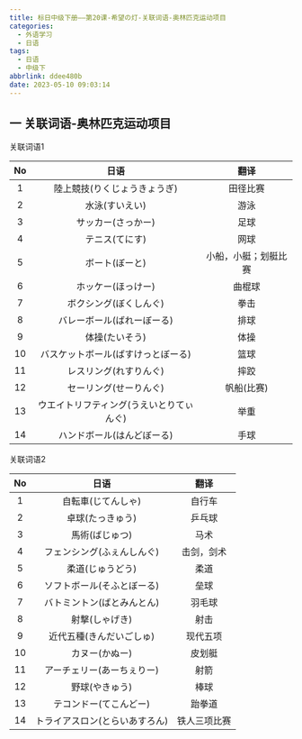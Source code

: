```yaml
---
title: 标日中级下册——第20课-希望の灯-关联词语-奥林匹克运动项目
categories:
  - 外语学习
  - 日语
tags:
  - 日语
  - 中级下
abbrlink: ddee480b
date: 2023-05-10 09:03:14
---
```

## 一 关联词语-奥林匹克运动项目

关联词语1

|  No  |                   日语                   |         翻译         |
| :--: | :--------------------------------------: | :------------------: |
|  1   |       陸上競技(りくじょうきょうぎ)       |       田径比赛       |
|  2   |              水泳(すいえい)              |         游泳         |
|  3   |            サッカー(さっかー)            |         足球         |
|  4   |              テニス(てにす)              |         网球         |
|  5   |              ボート(ぼーと)              | 小船，小艇；划艇比赛 |
|  6   |            ホッケー(ほっけー)            |        曲棍球        |
|  7   |          ボクシング(ぼくしんぐ)          |         拳击         |
|  8   |        バレーボール(ばれーぼーる)        |         排球         |
|  9   |              体操(たいそう)              |         体操         |
|  10  |    バスケットボール(ばすけっとぼーる)    |         篮球         |
|  11  |          レスリング(れすりんぐ)          |         摔跤         |
|  12  |          セーリング(せーりんぐ)          |      帆船(比赛)      |
|  13  | ウエイトリフティング(うえいとりてぃんぐ) |         举重         |
|  14  |        ハンドボール(はんどぼーる)        |         手球         |

<!--more-->

关联词语2

|  No  |              日语              |     翻译     |
| :--: | :----------------------------: | :----------: |
|  1   |       自転車(じてんしゃ)       |    自行车    |
|  2   |        卓球(たっきゅう)        |    乒乓球    |
|  3   |         馬術(ばじゅつ)         |     马术     |
|  4   |   フェンシング(ふぇんしんぐ)   |  击剑，剑术  |
|  5   |        柔道(じゅうどう)        |     柔道     |
|  6   |   ソフトボール(そふとぼーる)   |     垒球     |
|  7   |   バトミントン(ばとみんとん)   |    羽毛球    |
|  8   |         射撃(しゃげき)         |     射击     |
|  9   |    近代五種(きんだいごしゅ)    |   现代五项   |
|  10  |         カヌー(かぬー)         |    皮划艇    |
|  11  |   アーチェリー(あーちぇりー)   |     射箭     |
|  12  |         野球(やきゅう)         |     棒球     |
|  13  |     テコンドー(てこんどー)     |    跆拳道    |
|  14  | トライアスロン(とらいあすろん) | 铁人三项比赛 |

